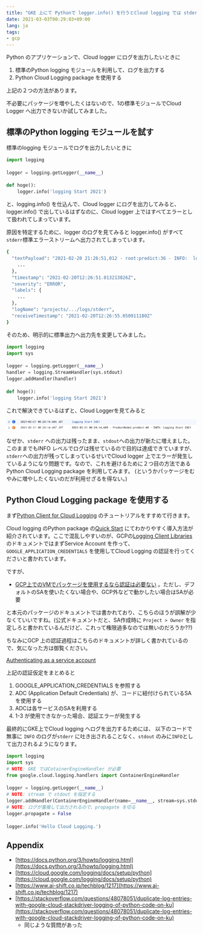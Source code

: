 ```yaml
---
title: "GKE 上にて Pythonで logger.info() を行うとCloud logging では stderr に保存され、すべてエラーになる問題への対処法"
date: 2021-03-03T00:29:03+09:00
lang: ja
tags:
- gcp
---
```


Python のアプリケーションで、Cloud logger にログを出力したいときに

1. 標準のPython logging モジュールを利用して、ログを出力する
2. Python Cloud Logging package を使用する

上記の２つの方法があります。

不必要にパッケージを増やしたくはないので、1の標準モジュールでCloud Logger へ出力できないか試してみました。

## 標準のPython logging モジュールを試す

標準のlogging モジュールでログを出力したいときに

```python
import logging

logger = logging.getLogger(__name__)

def hoge(): 
	logger.info('logging Start 2021')
```

と、logging.info() を仕込んで、Cloud logger にログを出力してみると、logger.info() で出しているはずなのに、Cloud logger 上ではすべてエラーとして扱われてしまっています。

原因を特定するために、logger のログを見てみると logger.info() がすべて `stderr`標準エラーストリームへ出力されてしまっています。

```bash
{
  "textPayload": "2021-02-20 21:26:51,012 - root:predict:36 - INFO:  logging Start\n",
	...
  },
  "timestamp": "2021-02-20T12:26:51.013213826Z",
  "severity": "ERROR",
  "labels": {
	...
  },
  "logName": "projects/.../logs/stderr",
  "receiveTimestamp": "2021-02-20T12:26:55.050911180Z"
}
```

そのため、明示的に標準出力へ出力先を変更してみました。

```python
import logging
import sys

logger = logging.getLogger(__name__)
handler = logging.StreamHandler(sys.stdout)
logger.addHandler(handler)

def hoge(): 
	logger.info('logging Start 2021')
```

これで解決できているはずと、Cloud Loggerを見てみると

![Cloud logging duplicate log in stderr and stdout](/posts/2021-03-03/images/clooudlogging_stderr.png)

なぜか、`stderr` への出力は残ったまま、`stdout`への出力が新たに増えました。このままでもINFO レベルでログは残せているので目的は達成できていますが、`stderr`への出力が残ってしまっているせいでCloud logger 上でエラーが発生しているようになり問題です。なので、これを避けるために２つ目の方法であるPython Cloud Logging package を利用してみます。 (というかパッケージをむやみに増やしたくないのだが利用せざるを得ない。)

## Python Cloud Logging package を使用する

まず[Python Client for Cloud Logging](https://github.com/googleapis/python-logging) のチュートリアルをすすめて行きます。

Cloud logging のPython package の[Quick Start](https://github.com/googleapis/python-logging#quick-start) にてわかりやすく導入方法が紹介されています。ここで混乱しやすいのが、GCPの[Logging Client Libraries](https://cloud.google.com/logging/docs/reference/libraries#cloud-console) のドキュメントではまずService Account を作って、`GOOGLE_APPLICATION_CREDENTIALS` を使用してCloud Logging の認証を行ってくださいと書かれています。

ですが、

- [GCP上でのVMでパッケージを使用するなら認証は必要ない](https://googleapis.dev/python/google-api-core/latest/auth.html) 。ただし、デフォルトのSAを使いたくない場合や、GCP外などで動かしたい場合はSAが必要

と本元のパッケージのドキュメントでは書かれており、こちらのほうが誤解が少なくていいですね。(公式ドキュメントだと、SA作成時に `Project > Owner` を指定しろと書かれているんだけど、これって権限過多なのでは無いのだろうか??)

ちなみにGCP 上の認証過程はこちらのドキュメントが詳しく書かれているので、気になった方は御覧ください。

[Authenticating as a service account](https://cloud.google.com/docs/authentication/production)

上記の認証仮定をまとめると

1. GOOGLE_APPLICATION_CREDENTIALS を参照する
2. ADC (Application Default Credentials) が、コードに紐付けられているSAを使用する
3. ADCは各サービスのSAを利用する
4. 1-3 が使用できなかった場合、認証エラーが発生する


最終的にGKE上でCloud logging へログを出力するためには、
以下のコードで無事に `INFO` のログが`stderr` に吐き出されることなく、`stdout` のみに`INFO`として出力されるようになります。

```python
import logging
import sys
# NOTE: GKE ではCotainerEngineHandler が必要
from google.cloud.logging.handlers import ContainerEngineHandler

logger = logging.getLogger(__name__)
# NOTE: stream で stdout を指定する
logger.addHandler(ContainerEngineHandler(name=__name__, stream=sys.stdout))
# NOTE: ログが重複して出力されるので、propagate を切る
logger.propagate = False

logger.info('Hello Cloud Logging.')
```

## Appendix

- [https://docs.python.org/3/howto/logging.html](https://docs.python.org/3/howto/logging.html)
- [https://cloud.google.com/logging/docs/setup/python](https://cloud.google.com/logging/docs/setup/python)
- [https://www.ai-shift.co.jp/techblog/1217](https://www.ai-shift.co.jp/techblog/1217)
- [https://stackoverflow.com/questions/48078051/duplicate-log-entries-with-google-cloud-stackdriver-logging-of-python-code-on-ku](https://stackoverflow.com/questions/48078051/duplicate-log-entries-with-google-cloud-stackdriver-logging-of-python-code-on-ku)
  - 同じような質問があった
